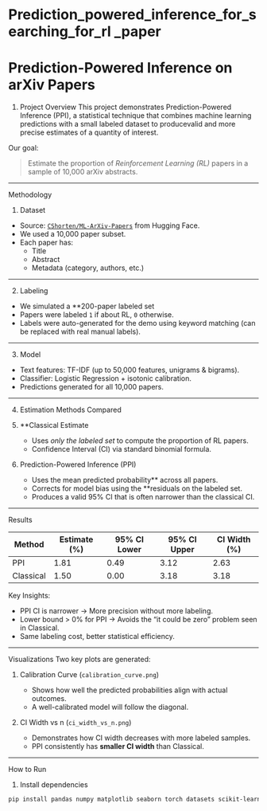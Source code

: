 # Prediction_powered_inference_for_searching_for_rl _paper
# Prediction-Powered Inference on arXiv Papers

1. Project Overview
This project demonstrates Prediction-Powered Inference (PPI), a statistical technique that combines machine learning predictions with a small labeled dataset to producevalid and more precise estimates of a quantity of interest.

Our goal:  
> Estimate the proportion of *Reinforcement Learning (RL)* papers in a sample of 10,000 arXiv abstracts.

---

 Methodology

1. Dataset
- Source: [`CShorten/ML-ArXiv-Papers`](https://huggingface.co/datasets/CShorten/ML-ArXiv-Papers) from Hugging Face.
- We used a 10,000 paper subset.
- Each paper has:
  - Title
  - Abstract
  - Metadata (category, authors, etc.)

---

 2. Labeling
- We simulated a **200-paper labeled set
- Papers were labeled `1` if about RL, `0` otherwise.
- Labels were auto-generated for the demo using keyword matching (can be replaced with real manual labels).

---

 3. Model
- Text features: TF-IDF (up to 50,000 features, unigrams & bigrams).
- Classifier: Logistic Regression + isotonic calibration.
- Predictions generated for all 10,000 papers.

---

 4. Estimation Methods Compared
1. **Classical Estimate
   - Uses *only the labeled set* to compute the proportion of RL papers.
   - Confidence Interval (CI) via standard binomial formula.

2. Prediction-Powered Inference (PPI)
   - Uses the mean predicted probability** across all papers.
   - Corrects for model bias using the **residuals on the labeled set.
   - Produces a valid 95% CI that is often narrower than the classical CI.

---

Results

| Method      | Estimate (%) | 95% CI Lower | 95% CI Upper | CI Width (%) |
|-------------|--------------|--------------|--------------|--------------|
|   PPI       |   1.81       | 0.49         | 3.12         | 2.63         |
| Classical   | 1.50         | 0.00         | 3.18         | 3.18         |

Key Insights:
- PPI CI is narrower → More precision without more labeling.
- Lower bound > 0% for PPI → Avoids the “it could be zero” problem seen in Classical.
- Same labeling cost, better statistical efficiency.

---

Visualizations
Two key plots are generated:

1. Calibration Curve (`calibration_curve.png`)
   - Shows how well the predicted probabilities align with actual outcomes.
   - A well-calibrated model will follow the diagonal.

2. CI Width vs n (`ci_width_vs_n.png`)
   - Demonstrates how CI width decreases with more labeled samples.
   - PPI consistently has **smaller CI width** than Classical.

---

How to Run

1. Install dependencies
```bash
pip install pandas numpy matplotlib seaborn torch datasets scikit-learn joblib



